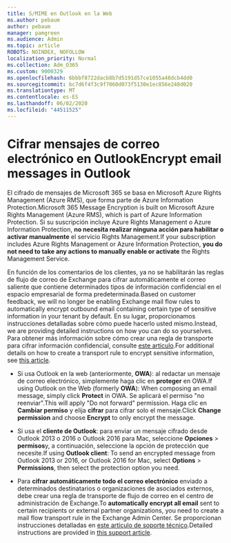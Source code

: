 ```yaml
---
title: S/MIME en Outlook en la Web
ms.author: pebaum
author: pebaum
manager: pamgreen
ms.audience: Admin
ms.topic: article
ROBOTS: NOINDEX, NOFOLLOW
localization_priority: Normal
ms.collection: Adm_O365
ms.custom: 9000329
ms.openlocfilehash: 6bbbf8722dacb8b7d5191d57ce1055a48dcb4dd0
ms.sourcegitcommit: bc7d6f4f3c9f7060d073f5130e1ec856e248d020
ms.translationtype: MT
ms.contentlocale: es-ES
ms.lasthandoff: 06/02/2020
ms.locfileid: "44511525"
---
```

# <a name="encrypt-email-messages-in-outlook"></a><span data-ttu-id="0df32-102">Cifrar mensajes de correo electrónico en Outlook</span><span class="sxs-lookup"><span data-stu-id="0df32-102">Encrypt email messages in Outlook</span></span>

<span data-ttu-id="0df32-103">El cifrado de mensajes de Microsoft 365 se basa en Microsoft Azure Rights Management (Azure RMS), que forma parte de Azure Information Protection.</span><span class="sxs-lookup"><span data-stu-id="0df32-103">Microsoft 365 Message Encryption is built on Microsoft Azure Rights Management (Azure RMS), which is part of Azure Information Protection.</span></span> <span data-ttu-id="0df32-104">Si su suscripción incluye Azure Rights Management o Azure Information Protection, **no necesita realizar ninguna acción para habilitar o activar manualmente** el servicio Rights Management.</span><span class="sxs-lookup"><span data-stu-id="0df32-104">If your subscription includes Azure Rights Management or Azure Information Protection, **you do not need to take any actions to manually enable or activate** the Rights Management Service.</span></span>

<span data-ttu-id="0df32-105">En función de los comentarios de los clientes, ya no se habilitarán las reglas de flujo de correo de Exchange para cifrar automáticamente el correo saliente que contiene determinados tipos de información confidencial en el espacio empresarial de forma predeterminada.</span><span class="sxs-lookup"><span data-stu-id="0df32-105">Based on customer feedback, we will no longer be enabling Exchange mail flow rules to automatically encrypt outbound email containing certain type of sensitive information in your tenant by default.</span></span> <span data-ttu-id="0df32-106">En su lugar, proporcionamos instrucciones detalladas sobre cómo puede hacerlo usted mismo.</span><span class="sxs-lookup"><span data-stu-id="0df32-106">Instead, we are providing detailed instructions on how you can do so yourselves.</span></span> <span data-ttu-id="0df32-107">Para obtener más información sobre cómo crear una regla de transporte para cifrar información confidencial, consulte [este artículo](https://aka.ms/OmeEtr).</span><span class="sxs-lookup"><span data-stu-id="0df32-107">For additional details on how to create a transport rule to encrypt sensitive information, see [this article](https://aka.ms/OmeEtr).</span></span>

- <span data-ttu-id="0df32-108">Si usa Outlook en la web (anteriormente, **OWA**): al redactar un mensaje de correo electrónico, simplemente haga clic en **proteger** en OWA.</span><span class="sxs-lookup"><span data-stu-id="0df32-108">If using Outlook on the Web (formerly **OWA**): When composing an email message, simply click **Protect** in OWA.</span></span> <span data-ttu-id="0df32-109">Se aplicará el permiso "no reenviar".</span><span class="sxs-lookup"><span data-stu-id="0df32-109">This will apply "Do not forward" permission.</span></span> <span data-ttu-id="0df32-110">Haga clic en **Cambiar permiso** y elija **cifrar** para cifrar solo el mensaje.</span><span class="sxs-lookup"><span data-stu-id="0df32-110">Click **Change permission** and choose **Encrypt** to only encrypt the message.</span></span>

- <span data-ttu-id="0df32-111">Si usa el **cliente de Outlook**: para enviar un mensaje cifrado desde Outlook 2013 o 2016 o Outlook 2016 para Mac, seleccione **Opciones**  >  **permisos**y, a continuación, seleccione la opción de protección que necesite.</span><span class="sxs-lookup"><span data-stu-id="0df32-111">If using **Outlook client**: To send an encrypted message from Outlook 2013 or 2016, or Outlook 2016 for Mac, select **Options** > **Permissions**, then select the protection option you need.</span></span>

- <span data-ttu-id="0df32-112">Para **cifrar automáticamente todo el correo electrónico** enviado a determinados destinatarios o organizaciones de asociados externos, debe crear una regla de transporte de flujo de correo en el centro de administración de Exchange.</span><span class="sxs-lookup"><span data-stu-id="0df32-112">To **automatically encrypt all email** sent to certain recipients or external partner organizations, you need to create a mail flow transport rule in the Exchange Admin Center.</span></span> <span data-ttu-id="0df32-113">Se proporcionan instrucciones detalladas en [este artículo de soporte técnico](https://docs.microsoft.com/microsoft-365/compliance/define-mail-flow-rules-to-encrypt-email#create-mail-flow-rules-to-encrypt-email-messages-with-the-new-ome-capabilities).</span><span class="sxs-lookup"><span data-stu-id="0df32-113">Detailed instructions are provided in [this support article](https://docs.microsoft.com/microsoft-365/compliance/define-mail-flow-rules-to-encrypt-email#create-mail-flow-rules-to-encrypt-email-messages-with-the-new-ome-capabilities).</span></span>

